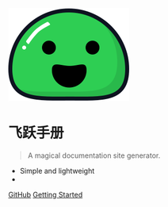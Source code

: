 ![logo](_media/icon.svg)

# 飞跃手册 

> A magical documentation site generator.

- Simple and lightweight
- 

[GitHub](https://github.com/docsifyjs/docsify/)
[Getting Started](#飞跃手册)